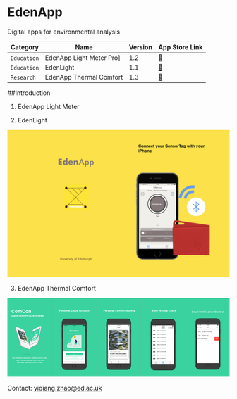 # EdenApp
Digital apps for environmental analysis

| Category        | Name          | Version  | App Store Link
| -------------   |----------------| -----| ------|
| `Education` | EdenApp Light Meter Pro]| 1.2 | [:link:](https://apps.apple.com/gb/app/edenapp-light-meter-pro/id1301790579)|
| `Education`| EdenLight     |   1.1 |[:link:](https://apps.apple.com/gb/app/edenlight/id1171769299) |
| `Research`| EdenApp Thermal Comfort|    1.3 |[:link:](https://apps.apple.com/gb/app/comcon-thermal-comfort/id1444880895)|

##Introduction
1. EdenApp Light Meter


2. EdenLight
<p align="center">
  <img src="/images/edenlight.png"  width="600"/>
</p>

3. EdenApp Thermal Comfort
<p align="center">
  <img src="/images/comcon.png"  width="600"/>
</p>


Contact: yiqiang.zhao@ed.ac.uk


